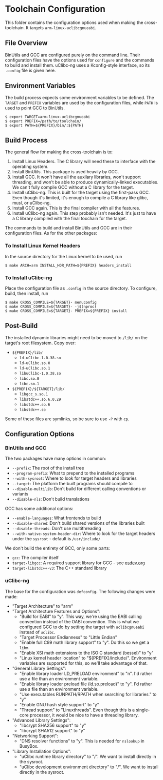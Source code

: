 # Toolchain Configuration

This folder contains the configuration options used when making the
cross-toolchain. It targets `arm-linux-uclibcgnueabi`.


## File Overview

BinUtils and GCC are configured purely on the command line. Their configuration
files have the options used for `configure` and the commands to build and
install them. uClibc-ng uses a Kconfig-style interface, so its `.config` file is
given here.


## Environment Variables

The build process expects some environment variables to be defined. The `TARGET`
and `PREFIX` variables are used by the configuration files, while `PATH` is used
to point GCC to BinUtils.
```
$ export TARGET=arm-linux-uclibcgnueabi
$ export PREFIX=/path/to/toolchain/
$ export PATH=${PREFIX}/bin/:${PATH}
```


## Build Process

The general flow for making the cross-toolchain is to:
1. Install Linux Headers. The C library will need these to interface with the
   operating system.
1. Install BinUtils. This package is used heavily by GCC.
2. Install GCC. It won't have all the auxilary libraries, won't support
   threading, and won't be able to produce dynamically-linked executables. We
   can't fully compile GCC without a C library for the target.
3. Install uClibc-ng. This is built for the target using the first-pass GCC.
   Even though it's limited, it's enough to compile a C library like glibc,
   musl, or uClibc-ng.
4. Install GCC again. This is the final compiler with all the features.
5. Install uClibc-ng again. This step probably isn't needed. It's just to have a
   C library compiled with the final toochain for the target.

The commands to build and install BinUtils and GCC are in their configuration
files. As for the other packages:

### To Install Linux Kernel Headers

In the source directory for the Linux kernel to be used, run
```
$ make ARCH=arm INSTALL_HDR_PATH=${PREFIX} headers_install
```

### To Install uClibc-ng

Place the configuration file as `.config` in the source directory. To configure,
build, then install, run
```
$ make CROSS_COMPILE=${TARGET}- menuconfig
$ make CROSS_COMPILE=${TARGET}- -j$(nproc)
$ make CROSS_COMPILE=${TARGET}- PREFIX=${PREFIX} install
```


## Post-Build

The installed dynamic libraries might need to be moved to `/lib/` on the
target's root filesystem. Copy over:
* `${PREFIX}/lib/`
    * `ld-uClibc-1.0.38.so`
    * `ld-uClibc.so.0`
    * `ld-uClibc.so.1`
    * `libuClibc-1.0.38.so`
    * `libc.so.0`
    * `libc.so.1`
* `${PREFIX}/${TARGET}/lib/`
    * `libgcc_s.so.1`
    * `libstdc++.so.6.0.29`
    * `libstdc++.so.6`
    * `libstdc++.so`

Some of these files are symlinks, so be sure to use `-P` with `cp`.


## Configuration Options

### BinUtils and GCC

The two packages have many options in common:
* `--prefix`: The root of the install tree
* `--program-prefix`: What to prepend to the installed programs
* `--with-sysroot`: Where to look for target headers and libraries
* `--target`: The platform the built programs should compile to
* `--disable-multilib`: Don't build for different calling conventions or
  variants
* `--disable-nls`: Don't build translations

GCC has some additional options:
* `--enable-languages`: What frontends to build
* `--disable-shared`: Don't build shared versions of the libraries built
* `--disable-threads`: Don't use multithreading
* `--with-native-system-header-dir`: Where to look for the target headers under
  the `sysroot` - default is `/usr/include/`

We don't build the entirety of GCC, only some parts:
* `gcc`: The compiler itself
* `target-libgcc`: A required support library for GCC - see
  [osdev.org](https://wiki.osdev.org/Libgcc#:~:text=The%20GNU%20Compiler%20Collection%20uses,helper%20routines%20and%20runtime%20support.)
* `target-libstdc++-v3`: The C++ standard library

### uClibc-ng

The base for the configuration was `defconfig`. The following changes were made:
* "Target Architecture" to "arm"
* "Target Architecture Features and Options":
    * "Build for EABI" to "y". This way, we're using the EABI calling convention
      instead of the OABI convention. This is what we configured GCC to do by
      setting the target with `uclibcgnueabi` instead of `uclibc`.
    * "Target Processor Endianness" to "Little Endian"
    * "Enable full C99 math library support" to "y". Do this so we get a `libm`.
    * "Enable XSI math extensions to the ISO C standard (bessel)" to "y"
    * "Linux kernel header location" to "${PREFIX}/include/". Environment
      variables are supported for this, so we'll take advantage of that.
* "General Library Settings":
    * "Enable library loader LD_PRELOAD environment" to "n". I'd rather use a
      file than an environment variable.
    * "Enable library loader preload file (ld.so.preload)" to "y". I'd rather
      use a file than an environment variable.
    * "Use executables RUNPATH/RPATH when searching for libraries." to "y"
    * "Enable GNU hash style support" to "y"
    * "Thread support" to "Linuxthreads". Even though this is a single-core
      processor, it would be nice to have a threading library.
* "Advanced Library Settings":
    * "libcrypt SHA256 support" to "y"
    * "libcrypt SHA512 support" to "y"
* "Networking Support":
    * "DNS resolver functions" to "y". This is needed for `nslookup` in BusyBox.
* "Library Installation Options":
    * "uClibc runtime library directory" to "/". We want to install directly in
      the sysroot.
    * "uClibc development environment directory" to "/". We want to install
      directly in the sysroot.
